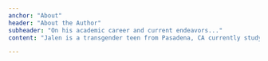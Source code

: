 ```yaml
---
anchor: "About"
header: "About the Author"
subheader: "On his academic career and current endeavors..."
content: "Jalen is a transgender teen from Pasadena, CA currently studying political science and English at his local community college. By fall of 2022, he hopes to transfer to his dream school, Yale, to pursure and complete his Bachelor's. In his free time, Jalen is an avid gamer and community advocate who greatly appreciates the power of emotionally-driven storytelling. From comic books, to movies, to video games, there is nothing that has kept him more entertained in his entire life than a good story."

---
```

